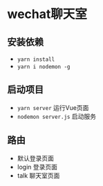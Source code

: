 # wechat聊天室
## 安装依赖
- `yarn install`
- `yarn i nodemon -g`
## 启动项目
-  `yarn server` 运行Vue页面
-  `nodemon server.js` 启动服务
## 路由
- 默认登录页面
- login 登录页面
- talk 聊天室页面